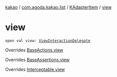 [kakao](../../index.md) / [com.agoda.kakao.list](../index.md) / [KAdapterItem](index.md) / [view](./view.md)

# view

`open val view: `[`ViewInteractionDelegate`](../../com.agoda.kakao.delegate/-view-interaction-delegate/index.md)

Overrides [BaseActions.view](../../com.agoda.kakao.common.actions/-base-actions/view.md)

Overrides [BaseAssertions.view](../../com.agoda.kakao.common.assertions/-base-assertions/view.md)

Overrides [Interceptable.view](../../com.agoda.kakao.intercept/-interceptable/view.md)

